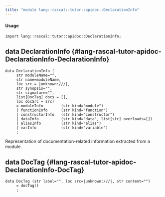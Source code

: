 ```yaml
---
title: "module lang::rascal::tutor::apidoc::DeclarationInfo"
---
```


#### Usage

`import lang::rascal::tutor::apidoc::DeclarationInfo;`


## data DeclarationInfo {#lang-rascal-tutor-apidoc-DeclarationInfo-DeclarationInfo}

```rascal
data DeclarationInfo (
     str moduleName="", 
     str name=moduleName, 
     loc src = |unknown:///|, 
     str synopsis="", 
     str signature="",
     list[DocTag] docs = [], 
     loc docSrc = src) 
     = moduleInfo        (str kind="module")
     | functionInfo      (str kind="function")
     | constructorInfo   (str kind="constructor")
     | dataInfo          (str kind="data", list[str] overloads=[])
     | aliasInfo         (str kind="alias")
     | varInfo           (str kind="variable")
     ;
```

Representation of documentation-related information extracted from a module.

## data DocTag {#lang-rascal-tutor-apidoc-DeclarationInfo-DocTag}

```rascal
data DocTag (str label="", loc src=|unknown:///|, str content="") 
     = docTag()
     ;
```

